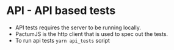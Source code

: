 # API - API based tests

* API tests requires the server to be running locally.
* PactumJS is the http client that is used to spec out the tests.
* To run api tests `yarn api_tests` script
